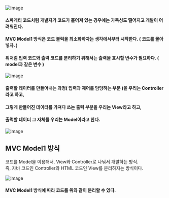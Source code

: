 ![image](https://github.com/user-attachments/assets/db248f11-da78-4bf2-90e0-b707b40c3830)

#### 스파게티 코드처럼 개발자가 코드가 흩어져 있는 경우에는 가독성도 떨어지고 개발이 어려워진다.
#### MVC Model1 방식은 코드 블럭을 최소화하자는 생각에서부터 시작한다. ( 코드를 몰아넣자. )
#### 위처럼 입력 코드와 출력 코드를 분리하기 위해서는 출력을 표시할 변수가 필요하다. ( model과 같은 변수 )

![image](https://github.com/user-attachments/assets/50481e60-0501-445b-a8a5-d69276d88fb8)

#### 출력할 데이터를 만들어내는 과정( 입력과 제어를 담당하는 부분 )을 우리는 Controller라고 하고,
#### 그렇게 만들어진 데이터를 가져다 쓰는 출력 부분을 우리는 View라고 하고,
#### 출력할 데이터 그 자체를 우리는 Model이라고 한다.


![image](https://github.com/user-attachments/assets/fdd842b7-d6ce-47f8-9255-8fea2c29c6cc)

MVC Model1 방식
-----------------------------------------
코드를 Model을 이용해서, View와 Controller로 나눠서 개발하는 방식.   
즉, 자바 코드인 Controller와 HTML 코드인 View를 분리하자는 방식이다.

![image](https://github.com/user-attachments/assets/8f49d716-0105-4cbc-9228-370bd2b829d5)

#### MVC Model1 방식에 따라 코드를 위와 같이 분리할 수 있다.
